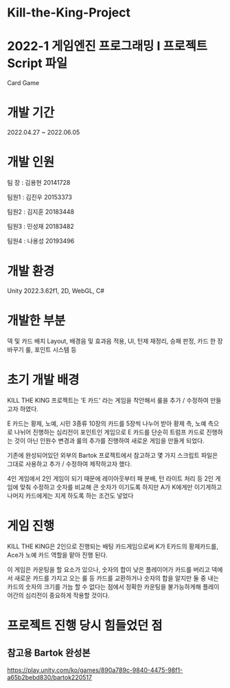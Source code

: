 # Kill-the-King-Project

# 2022-1 게임엔진 프로그래밍 I 프로젝트 Script 파일

Card Game

# 개발 기간

2022.04.27 ~ 2022.06.05

# 개발 인원

팀 장 : 김용현 20141728 

팀원1 : 김진우 20153373

팀원2 : 김지훈 20183448

팀원3 : 민성재 20183482

팀원4 : 나용성 20193496

# 개발 환경

Unity 2022.3.62f1, 2D, WebGL, C#

# 개발한 부분

덱 및 카드 배치 Layout, 배경음 및 효과음 적용, UI, 턴제 재정리, 승패 판정, 카드 한 장 바꾸기 룰, 포인트 시스템 등

# 초기 개발 배경
KILL THE KING 프로젝트는 'E 카드'  라는 게임을 착안해서 룰을 추가 / 수정하여 만들고자 하였다.

E 카드는 황제, 노예, 시민 3종류 10장의 카드를 5장씩 나누어 받아 황제 측, 노예 측으로 나뉘어 진행하는 심리전이 포인트인 게임으로 E 카드를 단순히 트럼프 카드로 진행하는 것이 아닌 인원수 변경과 룰의 추가를 진행하여 새로운 게임을 만들게 되었다.

기존에 완성되어있던 외부의 Bartok 프로젝트에서 참고하고 몇 가지 스크립트 파일은 그대로 사용하고 추가 / 수정하여 제작하고자 했다.
 
4인 게임에서 2인 게임이 되기 때문에 레이아웃부터 패 분배, 턴 라이트 처리 등 2인 게임에 맞춰 수정하고 숫자를 비교해 큰 숫자가 이기도록 하지만 A가 K에게만 이기게하고 나머지 카드에게는 지게 하도록 하는 조건도 넣었다

# 게임 진행
KILL THE KING은 2인으로 진행되는 배팅 카드게임으로써 K가 E카드의 황제카드를, Ace가 노예 카드 역할을 맡아 진행 된다.
 
이 게임은 카운팅을 할 요소가 있으나, 숫자의 합이 낮은 플레이어가 카드를 버리고 덱에서 새로운 카드를 가지고 오는 룰 등 카드를 교환하거나 숫자의 합을 알지만 둘 중 내는 카드의 숫자의 크기를 가늠 할 수 없다는 점에서 정확한 카운팅을 불가능하게해 플레이어간의 심리전이 중요하게 작용할 것이다.

# 프로젝트 진행 당시 힘들었던 점


## 참고용 Bartok 완성본

https://play.unity.com/ko/games/890a789c-9840-4475-98f1-a65b2bebd830/bartok220517
